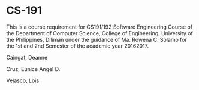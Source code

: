 # CS-191

<Name of the Project>



This is a course requirement for CS191/192 Software Engineering Course of the Department of Computer Science, College of Engineering, University of the Philippines, Diliman under the guidance of Ma. Rowena C. Solamo for the 1st and 2nd Semester of the academic year 20162017.



<Name of Your Group. Be creative.> 





Caingat, Deanne

Cruz, Eunice Angel D.

Velasco, Lois

